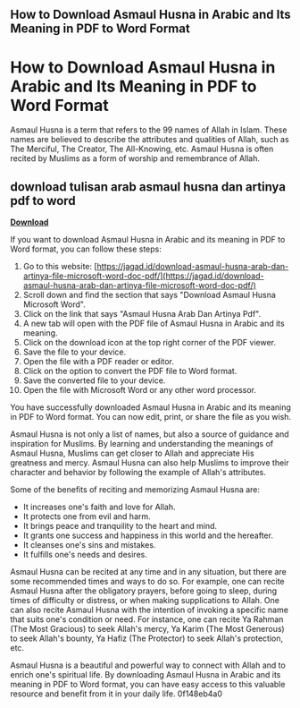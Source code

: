 ## How to Download Asmaul Husna in Arabic and Its Meaning in PDF to Word Format

  
# How to Download Asmaul Husna in Arabic and Its Meaning in PDF to Word Format
 
Asmaul Husna is a term that refers to the 99 names of Allah in Islam. These names are believed to describe the attributes and qualities of Allah, such as The Merciful, The Creator, The All-Knowing, etc. Asmaul Husna is often recited by Muslims as a form of worship and remembrance of Allah.
 
## download tulisan arab asmaul husna dan artinya pdf to word


[**Download**](https://www.google.com/url?q=https%3A%2F%2Furlgoal.com%2F2tKDzA&sa=D&sntz=1&usg=AOvVaw0-kj6jHR6kpGdYRR6k4jDr)

 
If you want to download Asmaul Husna in Arabic and its meaning in PDF to Word format, you can follow these steps:
 
1. Go to this website: [https://jagad.id/download-asmaul-husna-arab-dan-artinya-file-microsoft-word-doc-pdf/](https://jagad.id/download-asmaul-husna-arab-dan-artinya-file-microsoft-word-doc-pdf/)
2. Scroll down and find the section that says "Download Asmaul Husna Microsoft Word".
3. Click on the link that says "Asmaul Husna Arab Dan Artinya Pdf".
4. A new tab will open with the PDF file of Asmaul Husna in Arabic and its meaning.
5. Click on the download icon at the top right corner of the PDF viewer.
6. Save the file to your device.
7. Open the file with a PDF reader or editor.
8. Click on the option to convert the PDF file to Word format.
9. Save the converted file to your device.
10. Open the file with Microsoft Word or any other word processor.

You have successfully downloaded Asmaul Husna in Arabic and its meaning in PDF to Word format. You can now edit, print, or share the file as you wish.

Asmaul Husna is not only a list of names, but also a source of guidance and inspiration for Muslims. By learning and understanding the meanings of Asmaul Husna, Muslims can get closer to Allah and appreciate His greatness and mercy. Asmaul Husna can also help Muslims to improve their character and behavior by following the example of Allah's attributes.
 
Some of the benefits of reciting and memorizing Asmaul Husna are:

- It increases one's faith and love for Allah.
- It protects one from evil and harm.
- It brings peace and tranquility to the heart and mind.
- It grants one success and happiness in this world and the hereafter.
- It cleanses one's sins and mistakes.
- It fulfills one's needs and desires.

Asmaul Husna can be recited at any time and in any situation, but there are some recommended times and ways to do so. For example, one can recite Asmaul Husna after the obligatory prayers, before going to sleep, during times of difficulty or distress, or when making supplications to Allah. One can also recite Asmaul Husna with the intention of invoking a specific name that suits one's condition or need. For instance, one can recite Ya Rahman (The Most Gracious) to seek Allah's mercy, Ya Karim (The Most Generous) to seek Allah's bounty, Ya Hafiz (The Protector) to seek Allah's protection, etc.
 
Asmaul Husna is a beautiful and powerful way to connect with Allah and to enrich one's spiritual life. By downloading Asmaul Husna in Arabic and its meaning in PDF to Word format, you can have easy access to this valuable resource and benefit from it in your daily life.
 0f148eb4a0
